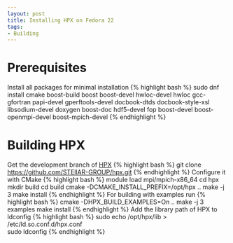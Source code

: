 ```yaml
---
layout: post
title: Installing HPX on Fedora 22
tags:
- Building
---
```

Prerequisites
=====
Install all packages for minimal installation
{% highlight bash %}
sudo dnf install cmake boost-build boost boost-devel hwloc-devel hwloc gcc-gfortran papi-devel gperftools-devel docbook-dtds docbook-style-xsl libsodium-devel doxygen boost-doc hdf5-devel fop boost-devel boost-openmpi-devel boost-mpich-devel 
{% endhighlight %}

Building HPX
=====
Get the development branch of <a href="http://stellar.cct.lsu.edu/tag/hpx/">HPX</a>
{% highlight bash  %}
git clone https://github.com/STEllAR-GROUP/hpx.git
{% endhighlight %}
Configure it with CMake
{% highlight bash  %}
module load mpi/mpich-x86_64
cd hpx
mkdir build
cd build
cmake -DCMAKE_INSTALL_PREFIX=/opt/hpx ..
make -j 3
make install
{% endhighlight %}
For building with examples run 
{% highlight bash  %}
cmake -DHPX_BUILD_EXAMPLES=On ..
make -j 3 examples
make install
{% endhighlight %}
Add the library path of HPX to ldconfig
{% highlight bash  %}
sudo echo /opt/hpx/lib > /etc/ld.so.conf.d/hpx.conf  
sudo ldconfig
{% endhighlight %}

